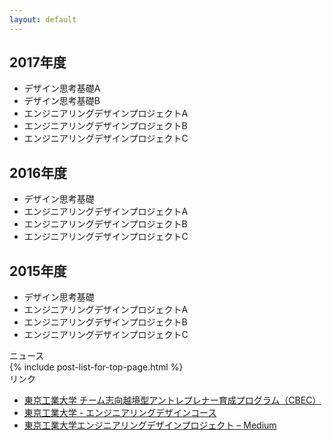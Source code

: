 ```yaml
---
layout: default
---
```



<div class="row">

<div class="col-md-6">

<h2>2017年度</h2>
<ul>
<li>デザイン思考基礎A</li>
<li>デザイン思考基礎B</li>
<li>エンジニアリングデザインプロジェクトA</li>
<li>エンジニアリングデザインプロジェクトB</li>
<li>エンジニアリングデザインプロジェクトC</li>
</ul>

<h2>2016年度</h2>
<ul>
<li>デザイン思考基礎</li>
<li>エンジニアリングデザインプロジェクトA</li>
<li>エンジニアリングデザインプロジェクトB</li>
<li>エンジニアリングデザインプロジェクトC</li>
</ul>


<h2>2015年度</h2>
<ul>
<li>デザイン思考基礎</li>
<li>エンジニアリングデザインプロジェクトA</li>
<li>エンジニアリングデザインプロジェクトB</li>
<li>エンジニアリングデザインプロジェクトC</li>
</ul>

</div>

<div class="col-md-6">

<div class="panel panel-default">
  <div class="panel-heading">ニュース</div>
  <div class="panel-body">
  {% include post-list-for-top-page.html %}
  </div>
</div>

<div class="panel panel-default">
  <div class="panel-heading">リンク</div>
  <div class="panel-body">
<ul>
<li><a href="http://www.eng.titech.ac.jp/~cbe/">東京工業大学 チーム志向越境型アントレプレナー育成プログラム（CBEC）</a></li>
<li><a href="http://www.esd.titech.ac.jp/">東京工業大学 - エンジニアリングデザインコース</a></li>
<li><a href="https://medium.com/titech-eng-and-design">東京工業大学エンジニアリングデザインプロジェクト – Medium</a></li>
</ul>
  </div>
</div>

</div>

</div>
